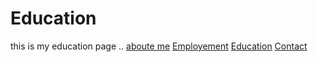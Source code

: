 # Education
this is my education page ..
[aboute me](index)
[Employement](employement)
[Education](education)
[Contact](conatact)
